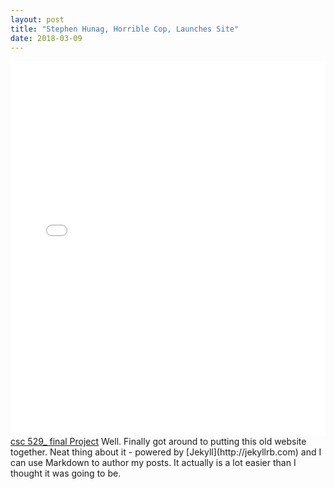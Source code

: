 ```yaml
---
layout: post
title: "Stephen Hunag, Horrible Cop, Launches Site"
date: 2018-03-09
---
```

<embed src="/file/CV_WUYUEHCHAO.pdf" type="application/pdf" width="100%" height="600px" />
<a href="/file/final_2C_529.html">csc 529_ final Project</a>
Well. Finally got around to putting this old website together. Neat thing about it - powered by [Jekyll](http://jekyllrb.com) and I can use Markdown to author my posts. It actually is a lot easier than I thought it was going to be.
